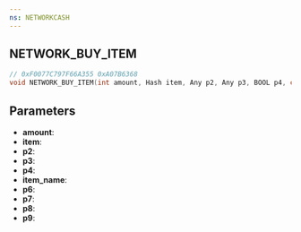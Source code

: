```yaml
---
ns: NETWORKCASH
---
```

## NETWORK_BUY_ITEM

```c
// 0xF0077C797F66A355 0xA07B6368
void NETWORK_BUY_ITEM(int amount, Hash item, Any p2, Any p3, BOOL p4, char* item_name, Any p6, Any p7, Any p8, BOOL p9);
```


## Parameters
* **amount**: 
* **item**: 
* **p2**: 
* **p3**: 
* **p4**: 
* **item_name**: 
* **p6**: 
* **p7**: 
* **p8**: 
* **p9**: 

